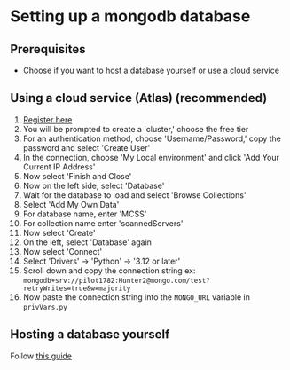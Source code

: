 # Setting up a mongodb database

## Prerequisites

- Choose if you want to host a database yourself or use a cloud service

## Using a cloud service (Atlas) (recommended)

1. [Register here](https://www.mongodb.com/cloud/atlas/register)
2. You will be prompted to create a 'cluster,' choose the free tier
3. For an authentication method, choose 'Username/Password,' copy the password and select 'Create User'
4. In the connection, choose 'My Local environment' and click 'Add Your Current IP Address'
5. Now select 'Finish and Close'
6. Now on the left side, select 'Database'
7. Wait for the database to load and select 'Browse Collections'
8. Select 'Add My Own Data'
9. For database name, enter 'MCSS'
10. For collection name enter 'scannedServers'
11. Now select 'Create'
12. On the left, select 'Database' again
13. Now select 'Connect'
14. Select 'Drivers' -> 'Python' -> '3.12 or later'
15. Scroll down and copy the connection string
    ex: `mongodb+srv://pilot1782:Hunter2@mongo.com/test?retryWrites=true&w=majority`
16. Now paste the connection string into the `MONGO_URL` variable in `privVars.py`

## Hosting a database yourself

Follow [this guide](https://www.prisma.io/dataguide/mongodb/setting-up-a-local-mongodb-database)
